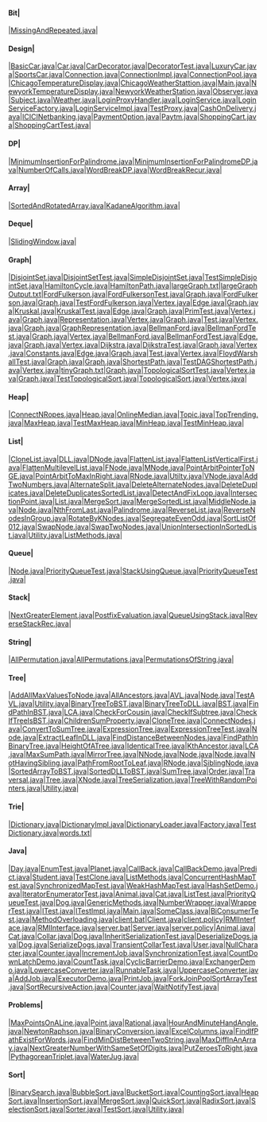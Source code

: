 
#### Bit| 
|[MissingAndRepeated.java](src/com/example/bit/MissingAndRepeated.java)|

#### Design| 
|[BasicCar.java](src/com/example/design/decorator/BasicCar.java)|[Car.java](src/com/example/design/decorator/Car.java)|[CarDecorator.java](src/com/example/design/decorator/CarDecorator.java)|[DecoratorTest.java](src/com/example/design/decorator/DecoratorTest.java)|[LuxuryCar.java](src/com/example/design/decorator/LuxuryCar.java)|[SportsCar.java](src/com/example/design/decorator/SportsCar.java)|[Connection.java](src/com/example/design/objectpool/Connection.java)|[ConnectionImpl.java](src/com/example/design/objectpool/ConnectionImpl.java)|[ConnectionPool.java](src/com/example/design/objectpool/ConnectionPool.java)|[ChicagoTemperatureDisplay.java](src/com/example/design/observer/ChicagoTemperatureDisplay.java)|[ChicagoWeatherStattion.java](src/com/example/design/observer/ChicagoWeatherStattion.java)|[Main.java](src/com/example/design/observer/Main.java)|[NewyorkTemperatureDisplay.java](src/com/example/design/observer/NewyorkTemperatureDisplay.java)|[NewyorkWeatherStation.java](src/com/example/design/observer/NewyorkWeatherStation.java)|[Observer.java](src/com/example/design/observer/Observer.java)|[Subject.java](src/com/example/design/observer/Subject.java)|[Weather.java](src/com/example/design/observer/Weather.java)|[LoginProxyHandler.java](src/com/example/design/proxy/LoginProxyHandler.java)|[LoginService.java](src/com/example/design/proxy/LoginService.java)|[LoginServiceFactory.java](src/com/example/design/proxy/LoginServiceFactory.java)|[LoginServiceImpl.java](src/com/example/design/proxy/LoginServiceImpl.java)|[TestProxy.java](src/com/example/design/proxy/TestProxy.java)|[CashOnDelivery.java](src/com/example/design/strategy/CashOnDelivery.java)|[ICICINetbanking.java](src/com/example/design/strategy/ICICINetbanking.java)|[PaymentOption.java](src/com/example/design/strategy/PaymentOption.java)|[Paytm.java](src/com/example/design/strategy/Paytm.java)|[ShoppingCart.java](src/com/example/design/strategy/ShoppingCart.java)|[ShoppingCartTest.java](src/com/example/design/strategy/ShoppingCartTest.java)|

#### DP| 
|[MinimumInsertionForPalindrome.java](src/com/example/dp/MinimumInsertionForPalindrome.java)|[MinimumInsertionForPalindromeDP.java](src/com/example/dp/MinimumInsertionForPalindromeDP.java)|[NumberOfCalls.java](src/com/example/dp/NumberOfCalls.java)|[WordBreakDP.java](src/com/example/dp/WordBreakDP.java)|[WordBreakRecur.java](src/com/example/dp/WordBreakRecur.java)|

#### Array| 
|[SortedAndRotatedArray.java](src/com/example/ds/array/binsearch/SortedAndRotatedArray.java)|[KadaneAlgorithm.java](src/com/example/ds/array/KadaneAlgorithm.java)|

#### Deque| 
|[SlidingWindow.java](src/com/example/ds/deque/SlidingWindow.java)|

#### Graph| 
|[DisjointSet.java](src/com/example/ds/graph/disjointsets/DisjointSet.java)|[DisjointSetTest.java](src/com/example/ds/graph/disjointsets/DisjointSetTest.java)|[SimpleDisjointSet.java](src/com/example/ds/graph/disjointsets/SimpleDisjointSet.java)|[TestSimpleDisjointSet.java](src/com/example/ds/graph/disjointsets/TestSimpleDisjointSet.java)|[HamiltonCycle.java](src/com/example/ds/graph/hamilton/HamiltonCycle.java)|[HamiltonPath.java](src/com/example/ds/graph/hamilton/HamiltonPath.java)|[largeGraph.txt](src/com/example/ds/graph/largeGraph.txt)|[largeGraphOutput.txt](src/com/example/ds/graph/largeGraphOutput.txt)|[FordFulkerson.java](src/com/example/ds/graph/maxflow/adjm/FordFulkerson.java)|[FordFulkersonTest.java](src/com/example/ds/graph/maxflow/adjm/FordFulkersonTest.java)|[Graph.java](src/com/example/ds/graph/maxflow/adjm/Graph.java)|[FordFulkerson.java](src/com/example/ds/graph/maxflow/advanced/FordFulkerson.java)|[Graph.java](src/com/example/ds/graph/maxflow/advanced/Graph.java)|[TestFordFulkerson.java](src/com/example/ds/graph/maxflow/advanced/TestFordFulkerson.java)|[Vertex.java](src/com/example/ds/graph/maxflow/advanced/Vertex.java)|[Edge.java](src/com/example/ds/graph/mst/kruskal/Edge.java)|[Graph.java](src/com/example/ds/graph/mst/kruskal/Graph.java)|[Kruskal.java](src/com/example/ds/graph/mst/kruskal/Kruskal.java)|[KruskalTest.java](src/com/example/ds/graph/mst/kruskal/KruskalTest.java)|[Edge.java](src/com/example/ds/graph/mst/prim/Edge.java)|[Graph.java](src/com/example/ds/graph/mst/prim/Graph.java)|[PrimTest.java](src/com/example/ds/graph/mst/prim/PrimTest.java)|[Vertex.java](src/com/example/ds/graph/mst/prim/Vertex.java)|[Graph.java](src/com/example/ds/graph/repsentation/adjlist/advanced/usingidx/Graph.java)|[Representation.java](src/com/example/ds/graph/repsentation/adjlist/advanced/usingidx/Representation.java)|[Vertex.java](src/com/example/ds/graph/repsentation/adjlist/advanced/usingidx/Vertex.java)|[Graph.java](src/com/example/ds/graph/repsentation/adjlist/advanced/usingnames/Graph.java)|[Test.java](src/com/example/ds/graph/repsentation/adjlist/advanced/usingnames/Test.java)|[Vertex.java](src/com/example/ds/graph/repsentation/adjlist/advanced/usingnames/Vertex.java)|[Graph.java](src/com/example/ds/graph/repsentation/adjlist/simple/Graph.java)|[GraphRepresentation.java](src/com/example/ds/graph/repsentation/adjlist/simple/GraphRepresentation.java)|[BellmanFord.java](src/com/example/ds/graph/shortestpath/bellmanford/BellmanFord.java)|[BellmanFordTest.java](src/com/example/ds/graph/shortestpath/bellmanford/BellmanFordTest.java)|[Graph.java](src/com/example/ds/graph/shortestpath/bellmanford/Graph.java)|[Vertex.java](src/com/example/ds/graph/shortestpath/bellmanford/Vertex.java)|[BellmanFord.java](src/com/example/ds/graph/shortestpath/bellmanford2/BellmanFord.java)|[BellmanFordTest.java](src/com/example/ds/graph/shortestpath/bellmanford2/BellmanFordTest.java)|[Edge.java](src/com/example/ds/graph/shortestpath/bellmanford2/Edge.java)|[Graph.java](src/com/example/ds/graph/shortestpath/bellmanford2/Graph.java)|[Vertex.java](src/com/example/ds/graph/shortestpath/bellmanford2/Vertex.java)|[Dijkstra.java](src/com/example/ds/graph/shortestpath/dijkstra/Dijkstra.java)|[DijkstraTest.java](src/com/example/ds/graph/shortestpath/dijkstra/DijkstraTest.java)|[Graph.java](src/com/example/ds/graph/shortestpath/dijkstra/Graph.java)|[Vertex.java](src/com/example/ds/graph/shortestpath/dijkstra/Vertex.java)|[Constants.java](src/com/example/ds/graph/shortestpath/dijkstra2/Constants.java)|[Edge.java](src/com/example/ds/graph/shortestpath/dijkstra2/Edge.java)|[Graph.java](src/com/example/ds/graph/shortestpath/dijkstra2/Graph.java)|[Test.java](src/com/example/ds/graph/shortestpath/dijkstra2/Test.java)|[Vertex.java](src/com/example/ds/graph/shortestpath/dijkstra2/Vertex.java)|[FloydWarshallTest.java](src/com/example/ds/graph/shortestpath/floydwarshall/FloydWarshallTest.java)|[Graph.java](src/com/example/ds/graph/shortestpath/floydwarshall/Graph.java)|[Graph.java](src/com/example/ds/graph/shortestpath/topological/Graph.java)|[ShortestPath.java](src/com/example/ds/graph/shortestpath/topological/ShortestPath.java)|[TestDAGShortestPath.java](src/com/example/ds/graph/shortestpath/topological/TestDAGShortestPath.java)|[Vertex.java](src/com/example/ds/graph/shortestpath/topological/Vertex.java)|[tinyGraph.txt](src/com/example/ds/graph/tinyGraph.txt)|[Graph.java](src/com/example/ds/graph/toplogicalsort/advanced/Graph.java)|[TopologicalSortTest.java](src/com/example/ds/graph/toplogicalsort/advanced/TopologicalSortTest.java)|[Vertex.java](src/com/example/ds/graph/toplogicalsort/advanced/Vertex.java)|[Graph.java](src/com/example/ds/graph/toplogicalsort/simple/Graph.java)|[TestTopologicalSort.java](src/com/example/ds/graph/toplogicalsort/simple/TestTopologicalSort.java)|[TopologicalSort.java](src/com/example/ds/graph/toplogicalsort/simple/TopologicalSort.java)|[Vertex.java](src/com/example/ds/graph/toplogicalsort/simple/Vertex.java)|

#### Heap| 
|[ConnectNRopes.java](src/com/example/ds/heap/ConnectNRopes.java)|[Heap.java](src/com/example/ds/heap/example/Heap.java)|[OnlineMedian.java](src/com/example/ds/heap/example/OnlineMedian.java)|[Topic.java](src/com/example/ds/heap/example/Topic.java)|[TopTrending.java](src/com/example/ds/heap/example/TopTrending.java)|[MaxHeap.java](src/com/example/ds/heap/maxheap/MaxHeap.java)|[TestMaxHeap.java](src/com/example/ds/heap/maxheap/TestMaxHeap.java)|[MinHeap.java](src/com/example/ds/heap/minheap/MinHeap.java)|[TestMinHeap.java](src/com/example/ds/heap/minheap/TestMinHeap.java)|

#### List| 
|[CloneList.java](src/com/example/ds/list/doublelist/CloneList.java)|[DLL.java](src/com/example/ds/list/doublelist/DLL.java)|[DNode.java](src/com/example/ds/list/doublelist/DNode.java)|[FlattenList.java](src/com/example/ds/list/doublelist/FlattenList.java)|[FlattenListVerticalFirst.java](src/com/example/ds/list/doublelist/FlattenListVerticalFirst.java)|[FlattenMultilevelList.java](src/com/example/ds/list/doublelist/FlattenMultilevelList.java)|[FNode.java](src/com/example/ds/list/doublelist/FNode.java)|[MNode.java](src/com/example/ds/list/doublelist/MNode.java)|[PointArbitPointerToNGE.java](src/com/example/ds/list/doublelist/PointArbitPointerToNGE.java)|[PointArbitToMaxInRight.java](src/com/example/ds/list/doublelist/PointArbitToMaxInRight.java)|[RNode.java](src/com/example/ds/list/doublelist/RNode.java)|[Utilty.java](src/com/example/ds/list/doublelist/Utilty.java)|[VNode.java](src/com/example/ds/list/doublelist/VNode.java)|[AddTwoNumbers.java](src/com/example/ds/list/single/AddTwoNumbers.java)|[AlternateSplit.java](src/com/example/ds/list/single/AlternateSplit.java)|[DeleteAlternateNodes.java](src/com/example/ds/list/single/DeleteAlternateNodes.java)|[DeleteDuplicates.java](src/com/example/ds/list/single/DeleteDuplicates.java)|[DeleteDuplicatesSortedList.java](src/com/example/ds/list/single/DeleteDuplicatesSortedList.java)|[DetectAndFixLoop.java](src/com/example/ds/list/single/DetectAndFixLoop.java)|[IntersectionPoint.java](src/com/example/ds/list/single/IntersectionPoint.java)|[List.java](src/com/example/ds/list/single/List.java)|[MergeSort.java](src/com/example/ds/list/single/MergeSort.java)|[MergeSortedList.java](src/com/example/ds/list/single/MergeSortedList.java)|[MiddleNode.java](src/com/example/ds/list/single/MiddleNode.java)|[Node.java](src/com/example/ds/list/single/Node.java)|[NthFromLast.java](src/com/example/ds/list/single/NthFromLast.java)|[Palindrome.java](src/com/example/ds/list/single/Palindrome.java)|[ReverseList.java](src/com/example/ds/list/single/ReverseList.java)|[ReverseNodesInGroup.java](src/com/example/ds/list/single/ReverseNodesInGroup.java)|[RotateByKNodes.java](src/com/example/ds/list/single/RotateByKNodes.java)|[SegregateEvenOdd.java](src/com/example/ds/list/single/SegregateEvenOdd.java)|[SortListOf012.java](src/com/example/ds/list/single/SortListOf012.java)|[SwapNode.java](src/com/example/ds/list/single/SwapNode.java)|[SwapTwoNodes.java](src/com/example/ds/list/single/SwapTwoNodes.java)|[UnionIntersectionInSortedList.java](src/com/example/ds/list/single/UnionIntersectionInSortedList.java)|[Utility.java](src/com/example/ds/list/single/Utility.java)|[ListMethods.java](src/com/example/java/collections/list/ListMethods.java)|

#### Queue| 
|[Node.java](src/com/example/ds/queue/pq/Node.java)|[PriorityQueueTest.java](src/com/example/ds/queue/pq/PriorityQueueTest.java)|[StackUsingQueue.java](src/com/example/ds/queue/StackUsingQueue.java)|[PriorityQueueTest.java](src/com/example/java/generics/collections/queue/PriorityQueueTest.java)|

#### Stack| 
|[NextGreaterElement.java](src/com/example/ds/stack/NextGreaterElement.java)|[PostfixEvaluation.java](src/com/example/ds/stack/PostfixEvaluation.java)|[QueueUsingStack.java](src/com/example/ds/stack/QueueUsingStack.java)|[ReverseStackRec.java](src/com/example/ds/stack/ReverseStackRec.java)|

#### String| 
|[AllPermutation.java](src/com/example/ds/string/AllPermutation.java)|[AllPermutations.java](src/com/example/ds/string/AllPermutations.java)|[PermutationsOfString.java](src/com/example/ds/string/PermutationsOfString.java)|

#### Tree| 
|[AddAllMaxValuesToNode.java](src/com/example/ds/tree/AddAllMaxValuesToNode.java)|[AllAncestors.java](src/com/example/ds/tree/AllAncestors.java)|[AVL.java](src/com/example/ds/tree/avl/AVL.java)|[Node.java](src/com/example/ds/tree/avl/Node.java)|[TestAVL.java](src/com/example/ds/tree/avl/TestAVL.java)|[Utility.java](src/com/example/ds/tree/avl/Utility.java)|[BinaryTreeToBST.java](src/com/example/ds/tree/BinaryTreeToBST.java)|[BinaryTreeToDLL.java](src/com/example/ds/tree/BinaryTreeToDLL.java)|[BST.java](src/com/example/ds/tree/bst/BST.java)|[FindPathInBST.java](src/com/example/ds/tree/bst/FindPathInBST.java)|[LCA.java](src/com/example/ds/tree/bst/LCA.java)|[CheckForCousin.java](src/com/example/ds/tree/CheckForCousin.java)|[CheckIfSubtree.java](src/com/example/ds/tree/CheckIfSubtree.java)|[CheckIfTreeIsBST.java](src/com/example/ds/tree/CheckIfTreeIsBST.java)|[ChildrenSumProperty.java](src/com/example/ds/tree/ChildrenSumProperty.java)|[CloneTree.java](src/com/example/ds/tree/CloneTree.java)|[ConnectNodes.java](src/com/example/ds/tree/ConnectNodes.java)|[ConvertToSumTree.java](src/com/example/ds/tree/ConvertToSumTree.java)|[ExpressionTree.java](src/com/example/ds/tree/expresssion/ExpressionTree.java)|[ExpressionTreeTest.java](src/com/example/ds/tree/expresssion/ExpressionTreeTest.java)|[Node.java](src/com/example/ds/tree/expresssion/Node.java)|[ExtractLeafInDLL.java](src/com/example/ds/tree/ExtractLeafInDLL.java)|[FindDistanceBetweenNodes.java](src/com/example/ds/tree/FindDistanceBetweenNodes.java)|[FindPathInBinaryTree.java](src/com/example/ds/tree/FindPathInBinaryTree.java)|[HeightOfATree.java](src/com/example/ds/tree/HeightOfATree.java)|[IdenticalTree.java](src/com/example/ds/tree/IdenticalTree.java)|[KthAncestor.java](src/com/example/ds/tree/KthAncestor.java)|[LCA.java](src/com/example/ds/tree/LCA.java)|[MaxSumPath.java](src/com/example/ds/tree/MaxSumPath.java)|[MirrorTree.java](src/com/example/ds/tree/MirrorTree.java)|[NNode.java](src/com/example/ds/tree/NNode.java)|[Node.java](src/com/example/ds/tree/node/Node.java)|[Node.java](src/com/example/ds/tree/Node.java)|[NotHavingSibling.java](src/com/example/ds/tree/NotHavingSibling.java)|[PathFromRootToLeaf.java](src/com/example/ds/tree/PathFromRootToLeaf.java)|[RNode.java](src/com/example/ds/tree/RNode.java)|[SiblingNode.java](src/com/example/ds/tree/SiblingNode.java)|[SortedArrayToBST.java](src/com/example/ds/tree/SortedArrayToBST.java)|[SortedDLLToBST.java](src/com/example/ds/tree/SortedDLLToBST.java)|[SumTree.java](src/com/example/ds/tree/SumTree.java)|[Order.java](src/com/example/ds/tree/traversal/Order.java)|[Traversal.java](src/com/example/ds/tree/traversal/Traversal.java)|[Tree.java](src/com/example/ds/tree/traversal/Tree.java)|[XNode.java](src/com/example/ds/tree/traversal/XNode.java)|[TreeSerialization.java](src/com/example/ds/tree/TreeSerialization.java)|[TreeWithRandomPointers.java](src/com/example/ds/tree/TreeWithRandomPointers.java)|[Utility.java](src/com/example/ds/tree/Utility.java)|

#### Trie| 
|[Dictionary.java](src/com/example/ds/trie/Dictionary.java)|[DictionaryImpl.java](src/com/example/ds/trie/DictionaryImpl.java)|[DictionaryLoader.java](src/com/example/ds/trie/DictionaryLoader.java)|[Factory.java](src/com/example/ds/trie/Factory.java)|[TestDictionary.java](src/com/example/ds/trie/TestDictionary.java)|[words.txt](src/com/example/ds/trie/words.txt)|

#### Java| 
|[Day.java](src/com/example/java/basics/enums/Day.java)|[EnumTest.java](src/com/example/java/basics/enums/EnumTest.java)|[Planet.java](src/com/example/java/basics/enums/Planet.java)|[CallBack.java](src/com/example/java/callback/CallBack.java)|[CallBackDemo.java](src/com/example/java/callback/CallBackDemo.java)|[Predict.java](src/com/example/java/callback/Predict.java)|[Student.java](src/com/example/java/clone/Student.java)|[TestClone.java](src/com/example/java/clone/TestClone.java)|[ListMethods.java](src/com/example/java/collections/list/ListMethods.java)|[ConcurrentHashMapTest.java](src/com/example/java/collections/map/ConcurrentHashMapTest.java)|[SynchronizedMapTest.java](src/com/example/java/collections/map/SynchronizedMapTest.java)|[WeakHashMapTest.java](src/com/example/java/collections/map/WeakHashMapTest.java)|[HashSetDemo.java](src/com/example/java/collections/sets/HashSetDemo.java)|[IteratorEnumeratorTest.java](src/com/example/java/collections/traverse/IteratorEnumeratorTest.java)|[Animal.java](src/com/example/java/generics/Animal.java)|[Cat.java](src/com/example/java/generics/Cat.java)|[ListTest.java](src/com/example/java/generics/collections/ListTest.java)|[PriorityQueueTest.java](src/com/example/java/generics/collections/queue/PriorityQueueTest.java)|[Dog.java](src/com/example/java/generics/Dog.java)|[GenericMethods.java](src/com/example/java/generics/example/GenericMethods.java)|[NumberWrapper.java](src/com/example/java/generics/example/NumberWrapper.java)|[WrapperTest.java](src/com/example/java/generics/example/WrapperTest.java)|[ITest.java](src/com/example/java/interfaces/ITest.java)|[ITestImpl.java](src/com/example/java/interfaces/ITestImpl.java)|[Main.java](src/com/example/java/interfaces/Main.java)|[SomeClass.java](src/com/example/java/interfaces/SomeClass.java)|[BiConsumerTest.java](src/com/example/java/lambda/BiConsumerTest.java)|[MethodOverloading.java](src/com/example/java/polymorphism/MethodOverloading.java)|[client.bat](src/com/example/java/rmi/client/client.bat)|[Client.java](src/com/example/java/rmi/client/Client.java)|[client.policy](src/com/example/java/rmi/client/client.policy)|[RMIInterface.java](src/com/example/java/rmi/client/RMIInterface.java)|[RMIInterface.java](src/com/example/java/rmi/server/RMIInterface.java)|[server.bat](src/com/example/java/rmi/server/server.bat)|[Server.java](src/com/example/java/rmi/server/Server.java)|[server.policy](src/com/example/java/rmi/server/server.policy)|[Animal.java](src/com/example/java/serialization/Animal.java)|[Cat.java](src/com/example/java/serialization/Cat.java)|[Collar.java](src/com/example/java/serialization/Collar.java)|[Dog.java](src/com/example/java/serialization/Dog.java)|[InheritSerializationTest.java](src/com/example/java/serialization/InheritSerializationTest.java)|[DeserializeDogs.java](src/com/example/java/serialization/statictest/DeserializeDogs.java)|[Dog.java](src/com/example/java/serialization/statictest/Dog.java)|[SerializeDogs.java](src/com/example/java/serialization/statictest/SerializeDogs.java)|[TransientCollarTest.java](src/com/example/java/serialization/TransientCollarTest.java)|[User.java](src/com/example/java/serialization/User.java)|[NullCharacter.java](src/com/example/java/strings/NullCharacter.java)|[Counter.java](src/com/example/java/threads/basic/Counter.java)|[IncrementJob.java](src/com/example/java/threads/basic/IncrementJob.java)|[SynchronizationTest.java](src/com/example/java/threads/basic/SynchronizationTest.java)|[CountDownLatchDemo.java](src/com/example/java/threads/concurrent/CountDownLatchDemo.java)|[CountTask.java](src/com/example/java/threads/concurrent/CountTask.java)|[CyclicBarrierDemo.java](src/com/example/java/threads/concurrent/CyclicBarrierDemo.java)|[ExchangerDemo.java](src/com/example/java/threads/concurrent/ExchangerDemo.java)|[LowercaseConverter.java](src/com/example/java/threads/concurrent/LowercaseConverter.java)|[RunnableTask.java](src/com/example/java/threads/concurrent/RunnableTask.java)|[UppercaseConverter.java](src/com/example/java/threads/concurrent/UppercaseConverter.java)|[AddJob.java](src/com/example/java/threads/executors/AddJob.java)|[ExecutorDemo.java](src/com/example/java/threads/executors/ExecutorDemo.java)|[PrintJob.java](src/com/example/java/threads/executors/PrintJob.java)|[ForkJoinPoolSortArrayTest.java](src/com/example/java/threads/forkjoin/ForkJoinPoolSortArrayTest.java)|[SortRecursiveAction.java](src/com/example/java/threads/forkjoin/SortRecursiveAction.java)|[Counter.java](src/com/example/java/threads/waitnotify/Counter.java)|[WaitNotifyTest.java](src/com/example/java/threads/waitnotify/WaitNotifyTest.java)|

#### Problems| 
|[MaxPointsOnALine.java](src/com/example/problems/geometry/MaxPointsOnALine.java)|[Point.java](src/com/example/problems/geometry/Point.java)|[Rational.java](src/com/example/problems/geometry/Rational.java)|[HourAndMinuteHandAngle.java](src/com/example/problems/misc/HourAndMinuteHandAngle.java)|[NewtonRaphson.java](src/com/example/problems/numericalmethods/NewtonRaphson.java)|[BinaryConversion.java](src/com/example/problems/ps/BinaryConversion.java)|[ExcelColumns.java](src/com/example/problems/ps/ExcelColumns.java)|[FindIfPathExistForWords.java](src/com/example/problems/ps/FindIfPathExistForWords.java)|[FindMinDistBetweenTwoString.java](src/com/example/problems/ps/FindMinDistBetweenTwoString.java)|[MaxDiffInAnArray.java](src/com/example/problems/ps/MaxDiffInAnArray.java)|[NextGreaterNumberWithSameSetOfDigits.java](src/com/example/problems/ps/NextGreaterNumberWithSameSetOfDigits.java)|[PutZeroesToRight.java](src/com/example/problems/ps/PutZeroesToRight.java)|[PythagoreanTriplet.java](src/com/example/problems/ps/PythagoreanTriplet.java)|[WaterJug.java](src/com/example/problems/ps/WaterJug.java)|

#### Sort| 
|[BinarySearch.java](src/com/example/sort/BinarySearch.java)|[BubbleSort.java](src/com/example/sort/BubbleSort.java)|[BucketSort.java](src/com/example/sort/BucketSort.java)|[CountingSort.java](src/com/example/sort/CountingSort.java)|[HeapSort.java](src/com/example/sort/HeapSort.java)|[InsertionSort.java](src/com/example/sort/InsertionSort.java)|[MergeSort.java](src/com/example/sort/MergeSort.java)|[QuickSort.java](src/com/example/sort/QuickSort.java)|[RadixSort.java](src/com/example/sort/RadixSort.java)|[SelectionSort.java](src/com/example/sort/SelectionSort.java)|[Sorter.java](src/com/example/sort/Sorter.java)|[TestSort.java](src/com/example/sort/TestSort.java)|[Utility.java](src/com/example/sort/Utility.java)|
